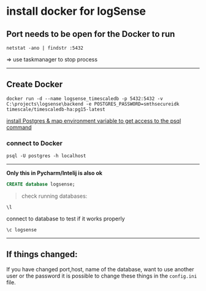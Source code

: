 # install docker for logSense

## Port needs to be open for the Docker to run

```shell
netstat -ano | findstr :5432
```

=> use taskmanager to stop process

---

## Create Docker

```shell
docker run -d --name logsense_timescaledb -p 5432:5432 -v C:\projects\logsense\backend -e POSTGRES_PASSWORD=smthsecureidk timescale/timescaledb-ha:pg15-latest
```

[install Postgres & map environment variable to get access to the psql command](https://www.enterprisedb.com/downloads/postgres-postgresql-downloads)

### connect to Docker

```shell
psql -U postgres -h localhost
```

---
**Only this in Pycharm/Intelij is also ok**
```sql
CREATE database logsense;
```

> check running databases:

```shell
\l
```

connect to database to test if it works properly

```shell
\c logsense
```

---

## If things changed:

If you have changed port,host, name of the database, want to use another user or the password it is possible to change these things in the `config.ini` file.
